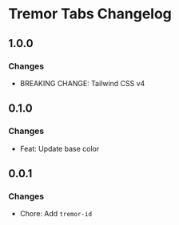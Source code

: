 # Tremor Tabs Changelog

## 1.0.0

### Changes

- BREAKING CHANGE: Tailwind CSS v4

## 0.1.0

### Changes

- Feat: Update base color

## 0.0.1

### Changes

- Chore: Add `tremor-id`
